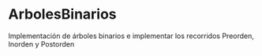 # ArbolesBinarios
Implementación de árboles binarios e implementar los recorridos Preorden, Inorden y Postorden 
